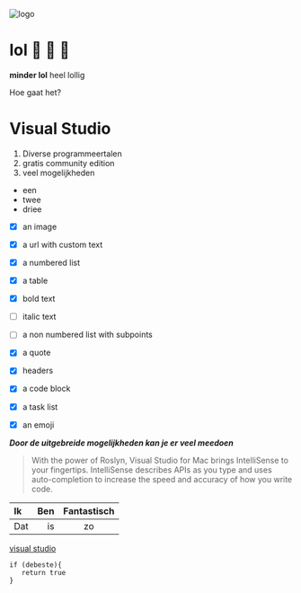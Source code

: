 ![logo](https://cdn-images-1.medium.com/max/1200/1*4pcAVkaZOTLrcUV9dio3oA.png)

# lol :rocket: :rocket: :rocket:
**minder lol**
heel lollig 

Hoe gaat het?

# Visual Studio
1. Diverse programmeertalen 
2. gratis community edition
3. veel mogelijkheden 

* een 
* twee
* driee 

- [x] an image
- [x] a url with custom text
- [x] a numbered list
- [x] a table
- [x] bold text
- [ ] italic text
- [ ] a non numbered list with subpoints
- [x] a quote
- [x] headers
- [x] a code block
- [x] a task list
- [x] an emoji





***Door de uitgebreide mogelijkheden kan je er veel meedoen***




> With the power of Roslyn, Visual Studio for Mac brings IntelliSense to your fingertips. IntelliSense describes APIs as you type and uses auto-completion to increase the speed and accuracy of how you write code.



| Ik   |  Ben | Fantastisch |
| :--  | --:  | :---------: | 
| Dat  | is   |     zo      |



[visual studio](https://visualstudio.microsoft.com/)

```
if (debeste){
   return true 
}
```

